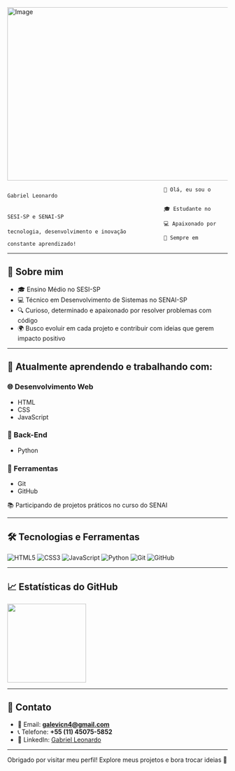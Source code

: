 <img width="1584" height="396" alt="Image" src="https://github.com/user-attachments/assets/2ded35ed-4aec-4948-8c71-811c8245399f" />

                                                      👋 Olá, eu sou o Gabriel Leonardo

                                                      🎓 Estudante no SESI-SP e SENAI-SP  
                                                      💻 Apaixonado por tecnologia, desenvolvimento e inovação  
                                                      🚀 Sempre em constante aprendizado!

---

## 🧠 Sobre mim

- 🎓 Ensino Médio no SESI-SP  
- 💻 Técnico em Desenvolvimento de Sistemas no SENAI-SP  
- 🔍 Curioso, determinado e apaixonado por resolver problemas com código  
- 🌍 Busco evoluir em cada projeto e contribuir com ideias que gerem impacto positivo  

---

## 💼 Atualmente aprendendo e trabalhando com:

### 🌐 Desenvolvimento Web
- HTML  
- CSS  
- JavaScript  

### 🐍 Back-End
- Python  

### 🔧 Ferramentas
- Git  
- GitHub  

📚 Participando de projetos práticos no curso do SENAI

---

## 🛠️ Tecnologias e Ferramentas

![HTML5](https://img.shields.io/badge/HTML5-E34F26?style=flat-square&logo=html5&logoColor=white)
![CSS3](https://img.shields.io/badge/CSS3-1572B6?style=flat-square&logo=css3&logoColor=white)
![JavaScript](https://img.shields.io/badge/JavaScript-F7DF1E?style=flat-square&logo=javascript&logoColor=black)
![Python](https://img.shields.io/badge/Python-3776AB?style=flat-square&logo=python&logoColor=white)
![Git](https://img.shields.io/badge/Git-F05032?style=flat-square&logo=git&logoColor=white)
![GitHub](https://img.shields.io/badge/GitHub-181717?style=flat-square&logo=github&logoColor=white)

---

## 📈 Estatísticas do GitHub

<p align="left">
  <img height="180em" src="https://github-readme-stats.vercel.app/api?username=GabrielLeonardoVC&show_icons=true&theme=github_dark&hide_title=false&hide_border=true" />
</p>

---

## 📱 Contato

- 📧 Email: **galevicn4@gmail.com**  
- 📞 Telefone: **+55 (11) 45075-5852**  
- 💼 LinkedIn: [Gabriel Leonardo](https://www.linkedin.com/in/gabriel-leonardo-vicente-cancian-a0793a378/)  

---

Obrigado por visitar meu perfil! Explore meus projetos e bora trocar ideias 🚀
